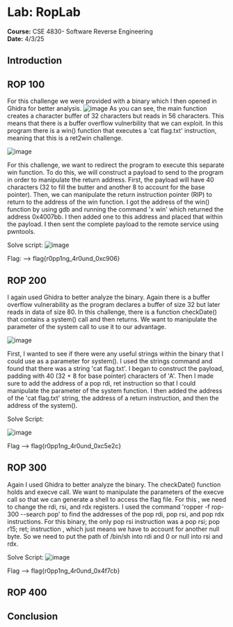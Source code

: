 # Lab: RopLab
**Course:** CSE 4830- Software Reverse Engineering  
**Date:** 4/3/25


## Introduction


## ROP 100
For this challenge we were provided with a binary which I then opened in Ghidra for better analysis.
![image](https://github.com/user-attachments/assets/25784551-33a8-4c8f-a07d-75117cf21fb1)
As you can see, the main function creates a character buffer of 32 characters but reads in 56 characters. This means that there is a buffer overflow vulnerbility that we can exploit. In this program there is a win() function that executes a 'cat flag.txt' instruction, meaning that this is a ret2win challenge.

![image](https://github.com/user-attachments/assets/328f0b2f-7830-4ed2-b842-d366506c3903)

For this challenge, we want to redirect the program to execute this separate win function. To do this, we will construct a payload to send to the program in order to manipulate the return address. First, the payload will have 40 characters (32 to fill the butter and another 8 to account for the base pointer). Then, we can manipulate the return instruction pointer (RIP) to return to the address of the win function. I got the address of the win() function by using gdb and running the command 'x win' which returned the address 0x4007bb. I then added one to this address and placed that within the payload. I then sent the complete payload to the remote service using pwntools.

Solve script:
![image](https://github.com/user-attachments/assets/c7b364c1-a3ad-470a-942c-7349fd4e715a)


Flag: --> flag{r0pp1ng_4r0und_0xc906}

## ROP 200
I again used Ghidra to better analyze the binary. Again there is a buffer overflow vulnerability as the program declares a buffer of size 32 but later reads in data of size 80. In this challenge, there is a function checkDate() that contains a system() call and then returns. We want to manipulate the parameter of the system call to use it to our advantage. 


![image](https://github.com/user-attachments/assets/842e6db9-a757-4ad0-82ac-69e7f890dde7)

First, I wanted to see if there were any useful strings within the binary that I could use as a parameter for system(). I used the strings command and found that there was a string 'cat flag.txt'. I began to construct the payload, padding with 40 (32 + 8 for base pointer) characters of 'A'. Then I made sure to add the address of a pop rdi, ret instruction so that I could manipulate the parameter of the system function. I then added the address of the 'cat flag.txt' string, the address of a return instruction, and then the address of the system(). 

Solve Script:

![image](https://github.com/user-attachments/assets/0de4b722-1ea2-411f-b759-0e828873b891)


Flag --> flag{r0pp1ng_4r0und_0xc5e2c}

## ROP 300
Again I used Ghidra to better analyze the binary. The checkDate() function holds and execve call. We want to manipulate the parameters of the execve call so that we can generate a shell to access the flag file. For this , we need to change the rdi, rsi, and rdx registers. I used the command 'ropper -f rop-300 --search pop' to find the addresses of the pop rdi, pop rsi, and pop rdx instructions. For this binary, the only pop rsi instruction was a pop rsi; pop r15; ret; instruction , which just means we have to account for another null byte. So we need to put the path of /bin/sh into rdi and 0 or null into rsi and rdx. 


Solve Script:
![image](https://github.com/user-attachments/assets/b1b7c2de-eaf4-494f-9114-8ee77d445533)


Flag --> flag{r0pp1ng_4r0und_0x4f7cb}

## ROP 400









## Conclusion
